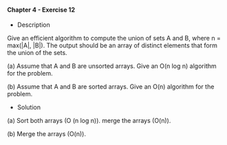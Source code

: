 #### Chapter 4 - Exercise 12
* Description

Give an efficient algorithm to compute the union of sets A and B, where
n = max(|A|, |B|). The output should be an array of distinct elements that form
the union of the sets.

(a) Assume that A and B are unsorted arrays. Give an O(n log n) algorithm
for the problem.

(b) Assume that A and B are sorted arrays. Give an O(n) algorithm for the
problem.

* Solution

(a) Sort both arrays (O (n log n)).
merge the arrays (O(n)).

(b) Merge the arrays (O(n)).